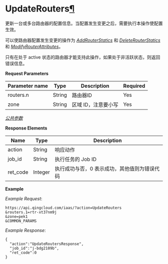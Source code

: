 ---
---

# UpdateRouters[¶](#updaterouters "永久链接至标题")

更新一台或多台路由器的配置信息。当配置发生变更之后，需要执行本操作使配置生效。

可以使路由器配置发生变更的操作为 [_AddRouterStatics_](add_router_statics.html#api-add-router-statics) 和 [_DeleteRouterStatics_](delete_router_statics.html#api-delete-router-statics) 和 [_ModifyRouterAttributes_](modify_router_attributes.html#api-modify-router-attributes)。

只有在处于 active 状态的路由器才能支持此操作，如果处于非活跃状态，则返回错误信息。

**Request Parameters**

| Parameter name | Type | Description | Required |
| --- | --- | --- | --- |
| routers.n | String | 路由器ID | Yes |
| zone | String | 区域 ID，注意要小写 | Yes |

[_公共参数_](../../common/parameters.html#api-common-parameters)

**Response Elements**

| Name | Type | Description |
| --- | --- | --- |
| action | String | 响应动作 |
| job_id | String | 执行任务的 Job ID |
| ret_code | Integer | 执行成功与否，0 表示成功，其他值则为错误代码 |

**Example**

_Example Request_:

```
https://api.qingcloud.com/iaas/?action=UpdateRouters
&routers.1=rtr-xt37nm9j
&zone=pek1
&COMMON_PARAMS
```

_Example Response_:

```
{
  "action":"UpdateRoutersResponse",
  "job_id":"j-bdg2109b",
  "ret_code":0
}
```
